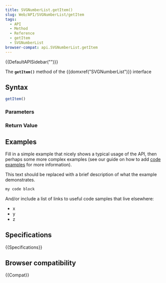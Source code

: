 ```yaml
---
title: SVGNumberList.getItem()
slug: Web/API/SVGNumberList/getItem
tags:
  - API
  - Method
  - Reference
  - getItem
  - SVGNumberList
browser-compat: api.SVGNumberList.getItem
---
```

{{DefaultAPISidebar("")}}

The **`getItem()`** method of the {{domxref("SVGNumberList")}} interface 

## Syntax

```js
getItem()
```

### Parameters



### Return Value



## Examples

Fill in a simple example that nicely shows a typical usage of the API, then perhaps some more complex examples (see our guide on how to add [code examples](/en-US/docs/MDN/Contribute/Structures/Code_examples) for more information).

This text should be replaced with a brief description of what the example demonstrates.

```js
my code block
```

And/or include a list of links to useful code samples that live elsewhere:

*   x
*   y
*   z

## Specifications

{{Specifications}}

## Browser compatibility

{{Compat}}

